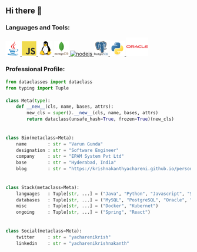## Hi there 👋

<h3 align="left">Languages and Tools:</h3>
<p align="left"> <a href="https://www.java.com" target="_blank"> <img src="https://raw.githubusercontent.com/devicons/devicon/master/icons/java/java-original.svg" alt="java" width="40" height="40"/> </a> <a href="https://developer.mozilla.org/en-US/docs/Web/JavaScript" target="_blank"> <img src="https://raw.githubusercontent.com/devicons/devicon/master/icons/javascript/javascript-original.svg" alt="javascript" width="40" height="40"/> </a> <a href="https://www.linux.org/" target="_blank"> <img src="https://raw.githubusercontent.com/devicons/devicon/master/icons/linux/linux-original.svg" alt="linux" width="40" height="40"/> </a> <a href="https://www.mongodb.com/" target="_blank"> <img src="https://raw.githubusercontent.com/devicons/devicon/master/icons/mongodb/mongodb-original-wordmark.svg" alt="mongodb" width="40" height="40"/> </a> <a href="https://nodejs.org" target="_blank"> <img src="https://icon-library.com/images/node-js-icon/node-js-icon-19.jpg" alt="nodejs" width="60" height="40"/> </a> <a href="https://www.postgresql.org" target="_blank"> <img src="https://raw.githubusercontent.com/devicons/devicon/master/icons/postgresql/postgresql-original-wordmark.svg" alt="postgresql" width="40" height="40"/> </a> <a href="https://www.python.org" target="_blank"> <img src="https://raw.githubusercontent.com/devicons/devicon/master/icons/python/python-original.svg" alt="python" width="40" height="40"/> </a> 
<a href="https://oracleplsql.ru/contents-oracle-plsql.html" target="_blank"> <img src="https://raw.githubusercontent.com/devicons/devicon/master/icons/oracle/oracle-original.svg" alt="oraclesql" width="60" height="50"/> </a>


<!-- ![Krishnakanth's github stats](https://github-readme-stats.vercel.app/api?username=KrishnakanthYachareni&count_private=true&show_icons=true)

<a href="https://krishnakanthyachareni.github.io/personal-website/">
  <img align="center" src="https://github-readme-stats.vercel.app/api/pin/?username=KrishnakanthYachareni&repo=personal-website" />
</a>
<a href="https://github.com/KrishnakanthYachareni/Gayle-Laakmann-McDowell">
  <img align="center" src="https://github-readme-stats.vercel.app/api/pin/?username=KrishnakanthYachareni&repo=Gayle-Laakmann-McDowell" />
</a>
-->
### Professional Profile:
````python
from dataclasses import dataclass
from typing import Tuple

class Meta(type):
    def __new__(cls, name, bases, attrs):
        new_cls = super().__new__(cls, name, bases, attrs)
        return dataclass(unsafe_hash=True, frozen=True)(new_cls)


class Bio(metaclass=Meta):
    name        : str = "Varun Gunda"
    designation : str = "Software Engineer"
    company     : str = "EPAM System Pvt Ltd"
    base        : str = "Hyderabad, India"
    blog        : str = "https://krishnakanthyachareni.github.io/personal-website/"


class Stack(metaclass=Meta):
    languages   : Tuple[str, ...] = ("Java", "Python", "Javascript", "Shell")
    databases   : Tuple[str, ...] = ("MySQL", "PostgreSQL", "Oracle", "NoSQL")
    misc        : Tuple[str, ...] = ("Docker", "Kubernet")
    ongoing     : Tuple[str, ...] = ("Spring", "React")


class Social(metaclass=Meta): 
    twitter     : str = "yacharenikrish"
    linkedin    : str = "yacharenikrishnakanth"
````
<!--
**Varungunda60/Varungunda60** is a ✨ _special_ ✨ repository because its `README.md` (this file) appears on your GitHub profile.

Here are some ideas to get you started:

- 🔭 I’m currently working on ...
- 🌱 I’m currently learning ...
- 👯 I’m looking to collaborate on ...
- 🤔 I’m looking for help with ...
- 💬 Ask me about ...
- 📫 How to reach me: ...
- 😄 Pronouns: ...
- ⚡ Fun fact: ...
-->
